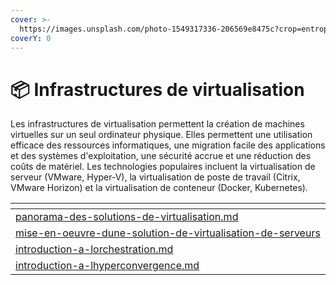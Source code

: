 ```yaml
---
cover: >-
  https://images.unsplash.com/photo-1549317336-206569e8475c?crop=entropy&cs=tinysrgb&fm=jpg&ixid=MnwxOTcwMjR8MHwxfHNlYXJjaHwyfHx2aXJ0dWFsfGVufDB8fHx8MTY3NTE3NDQzOA&ixlib=rb-4.0.3&q=80
coverY: 0
---
```


# 📦 Infrastructures de virtualisation

Les infrastructures de virtualisation permettent la création de machines virtuelles sur un seul ordinateur physique. Elles permettent une utilisation efficace des ressources informatiques, une migration facile des applications et des systèmes d'exploitation, une sécurité accrue et une réduction des coûts de matériel. Les technologies populaires incluent la virtualisation de serveur (VMware, Hyper-V), la virtualisation de poste de travail (Citrix, VMware Horizon) et la virtualisation de conteneur (Docker, Kubernetes).

<table data-card-size="large" data-view="cards"><thead><tr><th data-card-target data-type="content-ref"></th></tr></thead><tbody><tr><td><a href="infrastructures-de-virtualisation/panorama-des-solutions-de-virtualisation.md">panorama-des-solutions-de-virtualisation.md</a></td></tr><tr><td><a href="infrastructures-de-virtualisation/mise-en-oeuvre-dune-solution-de-virtualisation-de-serveurs/">mise-en-oeuvre-dune-solution-de-virtualisation-de-serveurs</a></td></tr><tr><td><a href="infrastructures-de-virtualisation/introduction-a-lorchestration.md">introduction-a-lorchestration.md</a></td></tr><tr><td><a href="infrastructures-de-virtualisation/introduction-a-lhyperconvergence.md">introduction-a-lhyperconvergence.md</a></td></tr></tbody></table>
